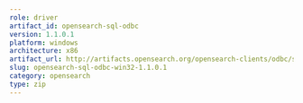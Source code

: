 ```yaml
---
role: driver
artifact_id: opensearch-sql-odbc
version: 1.1.0.1
platform: windows
architecture: x86
artifact_url: http://artifacts.opensearch.org/opensearch-clients/odbc/signed_opensearch-sql-odbc-win32-1.1.0.1.msi
slug: opensearch-sql-odbc-win32-1.1.0.1
category: opensearch
type: zip
---
```

